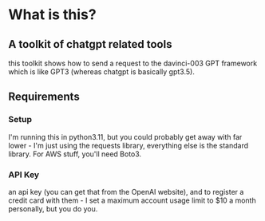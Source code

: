 # What is this?

## A toolkit of chatgpt related tools

this toolkit shows how to send a request to the davinci-003 GPT framework
which is like GPT3 (whereas chatgpt is basically gpt3.5).

##  Requirements

### Setup

I'm running this in python3.11, but you could probably get away
with far lower - I'm just using the requests library, everything
else is the standard library.  For AWS stuff, you'll need Boto3.

### API Key
an api key (you can get that from the OpenAI website), and 
to register a credit card with them - I set a maximum account
usage limit to $10 a month personally, but you do you.

